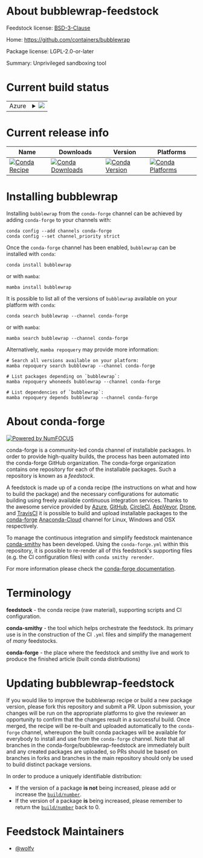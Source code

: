 About bubblewrap-feedstock
==========================

Feedstock license: [BSD-3-Clause](https://github.com/conda-forge/bubblewrap-feedstock/blob/main/LICENSE.txt)

Home: https://github.com/containers/bubblewrap

Package license: LGPL-2.0-or-later

Summary: Unprivileged sandboxing tool

Current build status
====================


<table>
    
  <tr>
    <td>Azure</td>
    <td>
      <details>
        <summary>
          <a href="https://dev.azure.com/conda-forge/feedstock-builds/_build/latest?definitionId=15310&branchName=main">
            <img src="https://dev.azure.com/conda-forge/feedstock-builds/_apis/build/status/bubblewrap-feedstock?branchName=main">
          </a>
        </summary>
        <table>
          <thead><tr><th>Variant</th><th>Status</th></tr></thead>
          <tbody><tr>
              <td>linux_64</td>
              <td>
                <a href="https://dev.azure.com/conda-forge/feedstock-builds/_build/latest?definitionId=15310&branchName=main">
                  <img src="https://dev.azure.com/conda-forge/feedstock-builds/_apis/build/status/bubblewrap-feedstock?branchName=main&jobName=linux&configuration=linux%20linux_64_" alt="variant">
                </a>
              </td>
            </tr><tr>
              <td>linux_aarch64</td>
              <td>
                <a href="https://dev.azure.com/conda-forge/feedstock-builds/_build/latest?definitionId=15310&branchName=main">
                  <img src="https://dev.azure.com/conda-forge/feedstock-builds/_apis/build/status/bubblewrap-feedstock?branchName=main&jobName=linux&configuration=linux%20linux_aarch64_" alt="variant">
                </a>
              </td>
            </tr><tr>
              <td>linux_ppc64le</td>
              <td>
                <a href="https://dev.azure.com/conda-forge/feedstock-builds/_build/latest?definitionId=15310&branchName=main">
                  <img src="https://dev.azure.com/conda-forge/feedstock-builds/_apis/build/status/bubblewrap-feedstock?branchName=main&jobName=linux&configuration=linux%20linux_ppc64le_" alt="variant">
                </a>
              </td>
            </tr>
          </tbody>
        </table>
      </details>
    </td>
  </tr>
</table>

Current release info
====================

| Name | Downloads | Version | Platforms |
| --- | --- | --- | --- |
| [![Conda Recipe](https://img.shields.io/badge/recipe-bubblewrap-green.svg)](https://anaconda.org/conda-forge/bubblewrap) | [![Conda Downloads](https://img.shields.io/conda/dn/conda-forge/bubblewrap.svg)](https://anaconda.org/conda-forge/bubblewrap) | [![Conda Version](https://img.shields.io/conda/vn/conda-forge/bubblewrap.svg)](https://anaconda.org/conda-forge/bubblewrap) | [![Conda Platforms](https://img.shields.io/conda/pn/conda-forge/bubblewrap.svg)](https://anaconda.org/conda-forge/bubblewrap) |

Installing bubblewrap
=====================

Installing `bubblewrap` from the `conda-forge` channel can be achieved by adding `conda-forge` to your channels with:

```
conda config --add channels conda-forge
conda config --set channel_priority strict
```

Once the `conda-forge` channel has been enabled, `bubblewrap` can be installed with `conda`:

```
conda install bubblewrap
```

or with `mamba`:

```
mamba install bubblewrap
```

It is possible to list all of the versions of `bubblewrap` available on your platform with `conda`:

```
conda search bubblewrap --channel conda-forge
```

or with `mamba`:

```
mamba search bubblewrap --channel conda-forge
```

Alternatively, `mamba repoquery` may provide more information:

```
# Search all versions available on your platform:
mamba repoquery search bubblewrap --channel conda-forge

# List packages depending on `bubblewrap`:
mamba repoquery whoneeds bubblewrap --channel conda-forge

# List dependencies of `bubblewrap`:
mamba repoquery depends bubblewrap --channel conda-forge
```


About conda-forge
=================

[![Powered by
NumFOCUS](https://img.shields.io/badge/powered%20by-NumFOCUS-orange.svg?style=flat&colorA=E1523D&colorB=007D8A)](https://numfocus.org)

conda-forge is a community-led conda channel of installable packages.
In order to provide high-quality builds, the process has been automated into the
conda-forge GitHub organization. The conda-forge organization contains one repository
for each of the installable packages. Such a repository is known as a *feedstock*.

A feedstock is made up of a conda recipe (the instructions on what and how to build
the package) and the necessary configurations for automatic building using freely
available continuous integration services. Thanks to the awesome service provided by
[Azure](https://azure.microsoft.com/en-us/services/devops/), [GitHub](https://github.com/),
[CircleCI](https://circleci.com/), [AppVeyor](https://www.appveyor.com/),
[Drone](https://cloud.drone.io/welcome), and [TravisCI](https://travis-ci.com/)
it is possible to build and upload installable packages to the
[conda-forge](https://anaconda.org/conda-forge) [Anaconda-Cloud](https://anaconda.org/)
channel for Linux, Windows and OSX respectively.

To manage the continuous integration and simplify feedstock maintenance
[conda-smithy](https://github.com/conda-forge/conda-smithy) has been developed.
Using the ``conda-forge.yml`` within this repository, it is possible to re-render all of
this feedstock's supporting files (e.g. the CI configuration files) with ``conda smithy rerender``.

For more information please check the [conda-forge documentation](https://conda-forge.org/docs/).

Terminology
===========

**feedstock** - the conda recipe (raw material), supporting scripts and CI configuration.

**conda-smithy** - the tool which helps orchestrate the feedstock.
                   Its primary use is in the construction of the CI ``.yml`` files
                   and simplify the management of *many* feedstocks.

**conda-forge** - the place where the feedstock and smithy live and work to
                  produce the finished article (built conda distributions)


Updating bubblewrap-feedstock
=============================

If you would like to improve the bubblewrap recipe or build a new
package version, please fork this repository and submit a PR. Upon submission,
your changes will be run on the appropriate platforms to give the reviewer an
opportunity to confirm that the changes result in a successful build. Once
merged, the recipe will be re-built and uploaded automatically to the
`conda-forge` channel, whereupon the built conda packages will be available for
everybody to install and use from the `conda-forge` channel.
Note that all branches in the conda-forge/bubblewrap-feedstock are
immediately built and any created packages are uploaded, so PRs should be based
on branches in forks and branches in the main repository should only be used to
build distinct package versions.

In order to produce a uniquely identifiable distribution:
 * If the version of a package **is not** being increased, please add or increase
   the [``build/number``](https://docs.conda.io/projects/conda-build/en/latest/resources/define-metadata.html#build-number-and-string).
 * If the version of a package **is** being increased, please remember to return
   the [``build/number``](https://docs.conda.io/projects/conda-build/en/latest/resources/define-metadata.html#build-number-and-string)
   back to 0.

Feedstock Maintainers
=====================

* [@wolfv](https://github.com/wolfv/)


